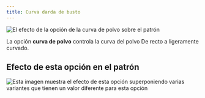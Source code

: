 ```yaml
---
title: Curva darda de busto
---
```


![El efecto de la opción de la curva de polvo sobre el patrón](sample.png)

La opción **curva de polvo** controla la curva del polvo De recto a ligeramente curvado.

## Efecto de esta opción en el patrón

![Esta imagen muestra el efecto de esta opción superponiendo varias variantes que tienen un valor diferente para esta opción](bella_bustdartcurve_sample.svg "Efecto de esta opción en el patrón")
